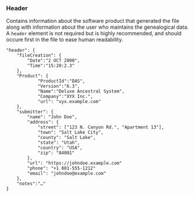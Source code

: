 ### Header
Contains information about the software product that generated the file along with information about the user who maintains the genealogical data. A `header` element is not required but is highly recommended, and should occure first in the file to ease human readability.

```
"header": {
    "fileCreation": {
        "Date":"2 OCT 2000",
        "Time":"15:20:2.3"
    },
    "Product": {
            "ProductId":"DAS",
            "Version":"6.3",
            "Name":"Deluxe Ancestral System",
            "Company":"XYX Inc.",
            "url": "xyx.example.com"
    },
    "submitter": {
    	"name": "John Doe",
    	"address": {
    		"street": ["123 N. Canyon Rd.", "Apartment 13"],
    		"town": "Salt Lake City",
    		"county": "Salt Lake",
    		"state": "Utah",
    		"country": "USA",
    		"zip": "84001"
    	},
    	"url": "https://johndoe.example.com"
    	"phone": "+1 801-555-1212"
    	"email": "johndoe@example.com"
    },
    "notes":"…"
}
```
